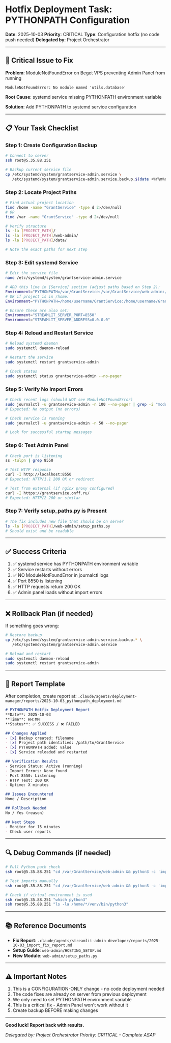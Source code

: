 # Hotfix Deployment Task: PYTHONPATH Configuration
**Date**: 2025-10-03
**Priority**: CRITICAL
**Type**: Configuration hotfix (no code push needed)
**Delegated by**: Project Orchestrator

---

## 🚨 Critical Issue to Fix

**Problem**: ModuleNotFoundError on Beget VPS preventing Admin Panel from running
```
ModuleNotFoundError: No module named 'utils.database'
```

**Root Cause**: systemd service missing PYTHONPATH environment variable

**Solution**: Add PYTHONPATH to systemd service configuration

---

## 📋 Your Task Checklist

### Step 1: Create Configuration Backup
```bash
# Connect to server
ssh root@5.35.88.251

# Backup current service file
cp /etc/systemd/system/grantservice-admin.service \
   /etc/systemd/system/grantservice-admin.service.backup.$(date +%Y%m%d_%H%M%S)
```

### Step 2: Locate Project Paths
```bash
# Find actual project location
find /home -name "GrantService" -type d 2>/dev/null
# OR
find /var -name "GrantService" -type d 2>/dev/null

# Verify structure
ls -la [PROJECT_PATH]/
ls -la [PROJECT_PATH]/web-admin/
ls -la [PROJECT_PATH]/data/

# Note the exact paths for next step
```

### Step 3: Edit systemd Service
```bash
# Edit the service file
nano /etc/systemd/system/grantservice-admin.service

# ADD this line in [Service] section (adjust paths based on Step 2):
Environment="PYTHONPATH=/var/GrantService:/var/GrantService/web-admin:/var/GrantService/data"
# OR if project is in /home:
Environment="PYTHONPATH=/home/username/GrantService:/home/username/GrantService/web-admin:/home/username/GrantService/data"

# Ensure these are also set:
Environment="STREAMLIT_SERVER_PORT=8550"
Environment="STREAMLIT_SERVER_ADDRESS=0.0.0.0"
```

### Step 4: Reload and Restart Service
```bash
# Reload systemd daemon
sudo systemctl daemon-reload

# Restart the service
sudo systemctl restart grantservice-admin

# Check status
sudo systemctl status grantservice-admin --no-pager
```

### Step 5: Verify No Import Errors
```bash
# Check recent logs (should NOT see ModuleNotFoundError)
sudo journalctl -u grantservice-admin -n 100 --no-pager | grep -i "modulenotfounderror"
# Expected: No output (no errors)

# Check service is running
sudo journalctl -u grantservice-admin -n 50 --no-pager

# Look for successful startup messages
```

### Step 6: Test Admin Panel
```bash
# Check port is listening
ss -tulpn | grep 8550

# Test HTTP response
curl -I http://localhost:8550
# Expected: HTTP/1.1 200 OK or redirect

# Test from external (if nginx proxy configured)
curl -I https://grantservice.onff.ru/
# Expected: HTTP/2 200 or similar
```

### Step 7: Verify setup_paths.py is Present
```bash
# The fix includes new file that should be on server
ls -la [PROJECT_PATH]/web-admin/setup_paths.py
# Should exist and be readable
```

---

## ✅ Success Criteria

1. ✅ systemd service has PYTHONPATH environment variable
2. ✅ Service restarts without errors
3. ✅ NO ModuleNotFoundError in journalctl logs
4. ✅ Port 8550 is listening
5. ✅ HTTP requests return 200 OK
6. ✅ Admin panel loads without import errors

---

## ❌ Rollback Plan (if needed)

If something goes wrong:
```bash
# Restore backup
cp /etc/systemd/system/grantservice-admin.service.backup.* \
   /etc/systemd/system/grantservice-admin.service

# Reload and restart
sudo systemctl daemon-reload
sudo systemctl restart grantservice-admin
```

---

## 📝 Report Template

After completion, create report at:
`.claude/agents/deployment-manager/reports/2025-10-03_pythonpath_deployment.md`

```markdown
# PYTHONPATH Hotfix Deployment Report
**Date**: 2025-10-03
**Time**: HH:MM
**Status**: ✅ SUCCESS / ❌ FAILED

## Changes Applied
- [x] Backup created: filename
- [x] Project path identified: /path/to/GrantService
- [x] PYTHONPATH added: value
- [x] Service reloaded and restarted

## Verification Results
- Service Status: Active (running)
- Import Errors: None found
- Port 8550: Listening
- HTTP Test: 200 OK
- Uptime: X minutes

## Issues Encountered
None / Description

## Rollback Needed
No / Yes (reason)

## Next Steps
- Monitor for 15 minutes
- Check user reports
```

---

## 🔍 Debug Commands (if needed)

```bash
# Full Python path check
ssh root@5.35.88.251 "cd /var/GrantService/web-admin && python3 -c 'import sys; print(sys.path)'"

# Test imports manually
ssh root@5.35.88.251 "cd /var/GrantService/web-admin && python3 -c 'import setup_paths; from utils.database import AdminDatabase; print(\"OK\")'"

# Check if virtual environment is used
ssh root@5.35.88.251 "which python3"
ssh root@5.35.88.251 "ls -la /home/*/venv/bin/python3"
```

---

## 📚 Reference Documents

- **Fix Report**: `.claude/agents/streamlit-admin-developer/reports/2025-10-03_import_fix_report.md`
- **Setup Guide**: `web-admin/HOSTING_SETUP.md`
- **New Module**: `web-admin/setup_paths.py`

---

## ⚠️ Important Notes

1. This is a CONFIGURATION-ONLY change - no code deployment needed
2. The code fixes are already on server from previous deployment
3. We only need to set PYTHONPATH environment variable
4. This is a critical fix - Admin Panel won't work without it
5. Create backup BEFORE making changes

---

**Good luck! Report back with results.**

*Delegated by: Project Orchestrator*
*Priority: CRITICAL - Complete ASAP*